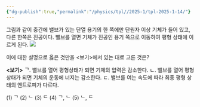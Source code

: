 ```yaml
---
{"dg-publish":true,"permalink":"/physics/tpl//2025-1/tpl-2025-1-14/"}
---
```


그림과 같이 중간에 밸브가 있는 단열 용기의 한 쪽에만 단원자 이상 기체가 들어 있고, 다른 한쪽은 진공이다. 뺄브를 열면 기체가 진공인 용기 쪽으로 이동하여 평형 상태에 이르게 된다.
![](https://cdn.mathpix.com/cropped/2025_05_26_0679df0be5a6770361d8g-7.jpg?height=291&width=917&top_left_y=659&top_left_x=1356)

이에 대한 설명으로 옳은 것만을 <보기>에서 있는 대로 고른 것은?

**<보기>**
ᄀ. 밸브를 열어 평형상태가 되면 기체의 압력은 감소한다.
ㄴ. 밸브를 열어 평형상태가 되면 기체의 운동에 너지는 감소한다.
ㄷ. 밸브를 여는 속도에 따라 최종 평형 상태의 엔트로피가 다르다.

(1) ᄀ
(2) ᄂ
(3) ᄃ
(4) ᄀ, ᄂ
(5) ᄂ, ᄃ
